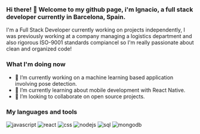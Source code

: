 ### Hi there! 👋 Welcome to my github page, i'm Ignacio, a full stack developer currently in Barcelona, Spain. 

 I'm a Full Stack Developer currently working on projects independently, I was previously working at a company managing a logistics department and also rigorous ISO-9001 standards compiancel so I'm really passionate about clean and organized code! 
 



### What I'm doing now


- 🔭 I’m currently working on a machine learning based application involving pose detection. 
- 🌱 I’m currently learning about mobile development with React Native. 
- 👯 I’m looking to collaborate on open source projects.

 

### My languages and tools
![javascript](https://user-images.githubusercontent.com/70608198/119151174-6daa6b80-ba4f-11eb-8b85-5c165c90f4ba.png)
![react](https://user-images.githubusercontent.com/70608198/119151321-903c8480-ba4f-11eb-9d1b-f3c14e956d80.png)
![css](https://user-images.githubusercontent.com/70608198/119151209-756a1000-ba4f-11eb-9a51-6230d1c8e3e3.png)
![nodejs](https://user-images.githubusercontent.com/70608198/119151229-7a2ec400-ba4f-11eb-834c-94f945e7946f.png)
![sql](https://user-images.githubusercontent.com/70608198/119151237-7dc24b00-ba4f-11eb-9149-b969604b22e9.png)
![mongodb](https://user-images.githubusercontent.com/70608198/119151301-8adf3a00-ba4f-11eb-8250-2568a533c2e0.png)




